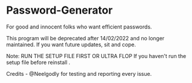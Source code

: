 # Password-Generator
For good and innocent folks who want efficient passwords.

This program will be deprecated after 14/02/2022 and no longer maintained. If you want future updates, sit and cope.

Note: RUN THE SETUP FILE FIRST OR ULTRA FLOP
If you haven't run the setup file before reinstall <insert any os here>.





Credits - @Neelgodly for testing and reporting every issue.
